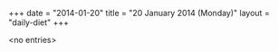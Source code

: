 +++
date = "2014-01-20"
title = "20 January 2014 (Monday)"
layout = "daily-diet"
+++


\<no entries\>

